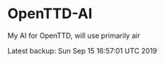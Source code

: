 # OpenTTD-AI
My AI for OpenTTD, will use primarily air

Latest backup: Sun Sep 15 16:57:01 UTC 2019
